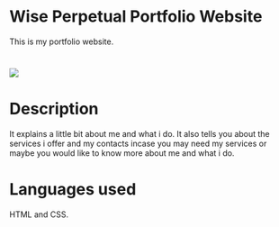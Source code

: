 # Wise Perpetual Portfolio Website

This is my portfolio website.
# ![](./)

# Description

It explains a little bit about me and what i do.
It also tells you about the services i offer and my contacts incase you may need my services or maybe you would like to know more about me and what i do.

# Languages used

 HTML and CSS.